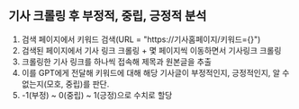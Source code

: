 ## 기사 크롤링 후 부정적, 중립, 긍정적 분석
1. 검색 페이지에서 키워드 검색(URL = "https://기사홈페이지/키워드={}") 
2. 검색된 페이지에서 기사 링크 크롤링 + 몇 페이지씩 이동하면서 기사링크 크롤링
3. 크롤링한 기사 링크를 하나씩 접속해 제목과 원본글을 추출
4. 이를 GPT에게 전달해 키워드에 대해 해당 기사글이 부정적인지, 긍정적인지, 알 수 없는지(모호, 중립)를 판단.
5. -1(부정) ~ 0(중립) ~ 1(긍정)으로 수치로 할당